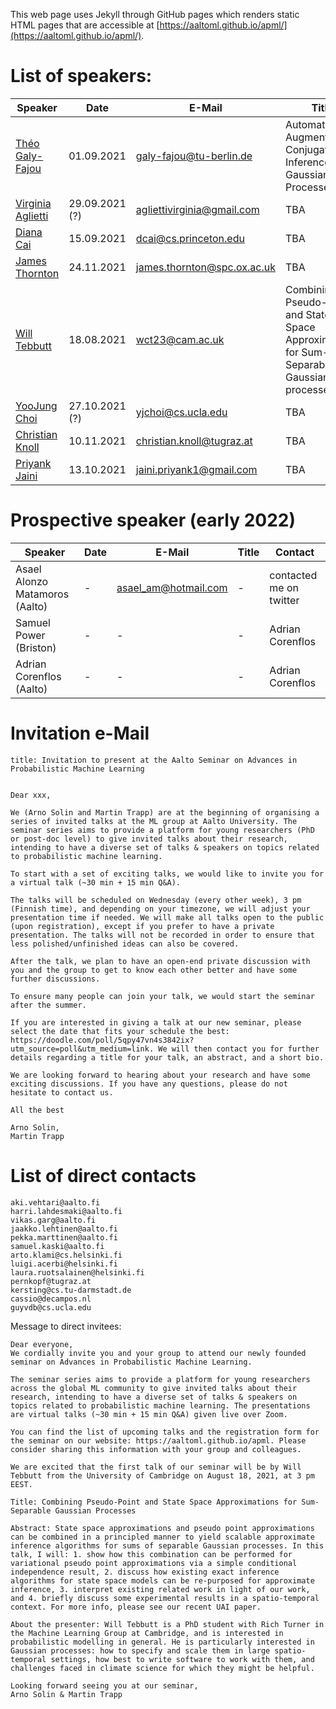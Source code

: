This web page uses Jekyll through GitHub pages which renders static HTML pages that are accessible at [https://aaltoml.github.io/apml/](https://aaltoml.github.io/apml/).

# List of speakers:

| Speaker | Date | E-Mail | Title | Contact |
| -------- | -------- | -------- | -------- | -------- |
| [Théo Galy-Fajou](https://theogf.github.io) | 01.09.2021 | galy-fajou@tu-berlin.de | Automated Augmentated Conjugate Inference for Gaussian Processes | Martin Trapp |
| [Virginia Aglietti](https://www.turing.ac.uk/people/researchers/virginia-aglietti) | 29.09.2021 (?) | agliettivirginia@gmail.com | TBA | Will Wilkinson |
| [Diana Cai](https://www.dianacai.com) | 15.09.2021 | dcai@cs.princeton.edu | TBA | Martin Trapp |
| [James Thornton](https://jtt94.github.io/) | 24.11.2021 | james.thornton@spc.ox.ac.uk | TBA | Adrien Corenflos |
| [Will Tebbutt](https://willtebbutt.github.io)  | 18.08.2021 | wct23@cam.ac.uk | Combining Pseudo-Point and State Space Approximations for Sum-Separable Gaussian processes | Martin Trapp |
| [YooJung Choi](http://web.cs.ucla.edu/~yjchoi/) | 27.10.2021 (?) | yjchoi@cs.ucla.edu | TBA | Martin Trapp |
| [Christian Knoll](https://www.spsc.tugraz.at/people/christian-knoll.html) | 10.11.2021 | christian.knoll@tugraz.at | TBA | Martin Trapp |
| [Priyank Jaini](https://priyankjaini.github.io) | 13.10.2021 | jaini.priyank1@gmail.com | TBA | Martin Trapp |

# Prospective speaker (early 2022)

| Speaker | Date | E-Mail | Title | Contact |
| -------- | -------- | -------- | -------- | -------- |
| Asael Alonzo Matamoros (Aalto) | - | asael_am@hotmail.com | - | contacted me on twitter |
| Samuel Power (Briston) | - | - | - | Adrian Corenflos | 
| Adrian Corenflos (Aalto) | - | - | - | Adrian Corenflos | 


# Invitation e-Mail

```
title: Invitation to present at the Aalto Seminar on Advances in Probabilistic Machine Learning


Dear xxx,

We (Arno Solin and Martin Trapp) are at the beginning of organising a series of invited talks at the ML group at Aalto University. The seminar series aims to provide a platform for young researchers (PhD or post-doc level) to give invited talks about their research, intending to have a diverse set of talks & speakers on topics related to probabilistic machine learning. 

To start with a set of exciting talks, we would like to invite you for a virtual talk (~30 min + 15 min Q&A).

The talks will be scheduled on Wednesday (every other week), 3 pm (Finnish time), and depending on your timezone, we will adjust your presentation time if needed. We will make all talks open to the public (upon registration), except if you prefer to have a private presentation. The talks will not be recorded in order to ensure that less polished/unfinished ideas can also be covered.

After the talk, we plan to have an open-end private discussion with you and the group to get to know each other better and have some further discussions.

To ensure many people can join your talk, we would start the seminar after the summer. 

If you are interested in giving a talk at our new seminar, please select the date that fits your schedule the best: https://doodle.com/poll/5qpy47vn4s3842ix?utm_source=poll&utm_medium=link. We will then contact you for further details regarding a title for your talk, an abstract, and a short bio.

We are looking forward to hearing about your research and have some exciting discussions. If you have any questions, please do not hesitate to contact us.

All the best

Arno Solin,
Martin Trapp

```


# List of direct contacts

```
aki.vehtari@aalto.fi
harri.lahdesmaki@aalto.fi
vikas.garg@aalto.fi
jaakko.lehtinen@aalto.fi
pekka.marttinen@aalto.fi
samuel.kaski@aalto.fi
arto.klami@cs.helsinki.fi
luigi.acerbi@helsinki.fi
laura.ruotsalainen@helsinki.fi
pernkopf@tugraz.at
kersting@cs.tu-darmstadt.de
cassio@decampos.nl
guyvdb@cs.ucla.edu
```

Message to direct invitees:

```
Dear everyone,
We cordially invite you and your group to attend our newly founded seminar on Advances in Probabilistic Machine Learning.

The seminar series aims to provide a platform for young researchers across the global ML community to give invited talks about their research, intending to have a diverse set of talks & speakers on topics related to probabilistic machine learning. The presentations are virtual talks (~30 min + 15 min Q&A) given live over Zoom. 

You can find the list of upcoming talks and the registration form for the seminar on our website: https://aaltoml.github.io/apml. Please consider sharing this information with your group and colleagues.

We are excited that the first talk of our seminar will be by Will Tebbutt from the University of Cambridge on August 18, 2021, at 3 pm EEST.

Title: Combining Pseudo-Point and State Space Approximations for Sum-Separable Gaussian Processes

Abstract: State space approximations and pseudo point approximations can be combined in a principled manner to yield scalable approximate inference algorithms for sums of separable Gaussian processes. In this talk, I will: 1. show how this combination can be performed for variational pseudo point approximations via a simple conditional independence result, 2. discuss how existing exact inference algorithms for state space models can be re-purposed for approximate inference, 3. interpret existing related work in light of our work, and 4. briefly discuss some experimental results in a spatio-temporal context. For more info, please see our recent UAI paper.

About the presenter: Will Tebbutt is a PhD student with Rich Turner in the Machine Learning Group at Cambridge, and is interested in probabilistic modelling in general. He is particularly interested in Gaussian processes: how to specify and scale them in large spatio-temporal settings, how best to write software to work with them, and challenges faced in climate science for which they might be helpful.

Looking forward seeing you at our seminar,
Arno Solin & Martin Trapp
```
